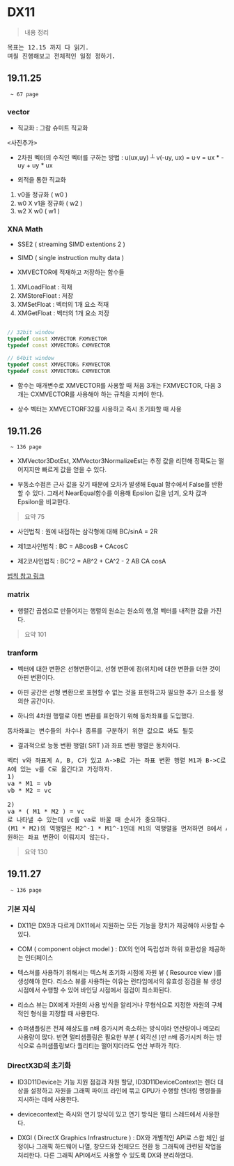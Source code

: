 # DX11
>내용 정리
<pre>
목표는 12.15 까지 다 읽기.
며칠 진행해보고 전체적인 일정 정하기.
</pre>

## 19.11.25
<code> ~ 67 page </code>

### vector
- 직교화 : 그람 슈미트 직교화
<pre><사진추가></pre>

- 2차원 벡터의 수직인 벡터를 구하는 방법 : u(ux,uy) ┴ v(-uy, ux) = u·v = ux * -uy + uy * ux

- 외적을 통한 직교화
1. v0을 정규화 ( w0 )
2. w0 X v1을 정규화 ( w2 )
3. w2 X w0 ( w1 )

### XNA Math

- SSE2 ( streaming SIMD extentions 2 )

- SIMD ( single instruction multy data )

- XMVECTOR에 적재하고 저장하는 함수들
1. XMLoadFloat : 적재
2. XMStoreFloat : 저장
3. XMSetFloat : 벡터의 1개 요소 적재
4. XMGetFloat : 벡터의 1개 요소 저장

```cpp

// 32bit window
typedef const XMVECTOR FXMVECTOR
typedef const XMVECTOR& CXMVECTOR

// 64bit window
typedef const XMVECTOR& FXMVECTOR
typedef const XMVECTOR& CXMVECTOR
```

- 함수는 매개변수로 XMVECTOR를 사용할 때 처음 3개는 FXMVECTOR, 다음 3개는 CXMVECTOR를 사용해야 하는
규칙을 지켜야 한다.

- 상수 벡터는 XMVECTORF32를 사용하고 즉시 초기화할 때 사용

## 19.11.26
<code> ~ 136 page </code>

- XMVector3DotEst, XMVector3NormalizeEst는 추정 값을 리턴해 정확도는 떨어지지만 빠르게 값을 얻을 수 있다.

- 부동소수점은 근사 값을 갖기 때문에 오차가 발생해 Equal 함수에서 False를 반환할 수 있다. 그래서 NearEqual함수를 이용해
Epsilon 값을 넘겨, 오차 값과 Epsilon을 비교한다.

> 요약 75

- 사인법칙 : 원에 내접하는 삼각형에 대해 BC/sinA = 2R

- 제1코사인법칙 : BC = ABcosB + CAcosC

- 제2코사인법칙 : BC^2 = AB^2 + CA^2 - 2 AB CA cosA

[법칙 참고 링크](https://www.mathfactory.net/10678)

### matrix

- 행렬간 곱셈으로 만들어지는 행렬의 원소는 원소의 행,열 벡터를 내적한 값을 가진다.

> 요약 101

### tranform

- 벡터에 대한 변환은 선형변환이고, 선형 변환에 점(위치)에 대한 변환을 더한 것이 아핀 변환이다.

- 아핀 공간은 선형 변환으로 표현할 수 없는 것을 표현하고자 필요한 추가 요소를 정의한 공간이다.

- 하나의 4차원 행렬로 아핀 변환를 표현하기 위해 동차좌표를 도입했다.

<pre>
동차좌표는 변수들의 차수나 종류를 구분하기 위한 값으로 봐도 될듯
</pre>

- 결과적으로 능동 변환 행렬( SRT )과 좌표 변환 행렬은 동치이다.

<pre>
벡터 v와 좌표계 A, B, C가 있고 A->B로 가는 좌표 변환 행렬 M1과 B->C로 가는 좌표 변환 행렬 M2가 있다고 할때,
A에 있는 v를 C로 옮긴다고 가정하자.
1)
va * M1 = vb
vb * M2 = vc

2)
va * ( M1 * M2 ) = vc
로 나타낼 수 있는데 vc를 va로 바꿀 때 순서가 중요하다.
(M1 * M2)의 역행렬은 M2^-1 * M1^-1인데 M1의 역행렬을 먼저하면 B에서 A로 좌표 변환하는 행렬이기 때문에 
원하는 좌표 변환이 이뤄지지 않는다.
</pre>

> 요약 130

## 19.11.27
<code> ~ 136 page </code>

### 기본 지식

- DX11은 DX9과 다르게 DX11에서 지원하는 모든 기능을 장치가 제공해야 사용할 수 있다.

- COM ( component object model ) : DX의 언어 독립성과 하위 호환성을 제공하는 인터페이스

- 텍스쳐를 사용하기 위해서는 텍스쳐 초기화 시점에 자원 뷰 ( Resource view )를 생성해야 한다.
리소스 뷰를 사용하는 이유는 런타임에서의 유효성 점검을 뷰 생성 시점에서 수행할 수 있어 바인딩 시점에서
점검이 최소화된다.

- 리소스 뷰는 DX에게 자원의 사용 방식을 알리거나 무형식으로 지정한 자원의 구체적인 형식을 지정할 때 사용한다.

- 슈퍼샘플링은 전체 해상도를 n배 증가시켜 축소하는 방식이라 연산량이나 메모리 사용량이 많다. 반면 멀티샘플링은
필요한 부분 ( 외각선 )만 n배 증가시켜 하는 방식으로 슈퍼샘플링보다 퀄리티는 떨어지더라도 연산 부하가 적다.

### DirectX3D의 초기화

- ID3D11Device는 기능 지원 점검과 자원 할당, ID3D11DeviceContext는 렌더 대상을 설정하고 자원을 그래픽 
파이프 라인에 묶고 GPU가 수행할 렌더링 명령들을 지시하는 데에 사용한다.

- devicecontext는 즉시와 연기 방식이 있고 연기 방식은 멀티 스레드에서 사용한다.

- DXGI ( DirectX Graphics Infrastructure ) : DX와 개별적인 API로 스왑 체인 설정이나 그래픽 하드웨어
나열, 창모드와 전체모드 전환 등 그래픽에 관련된 작업을 처리한다. 다른 그래픽 API에서도 사용할 수 있도록
DX와 분리하였다.







